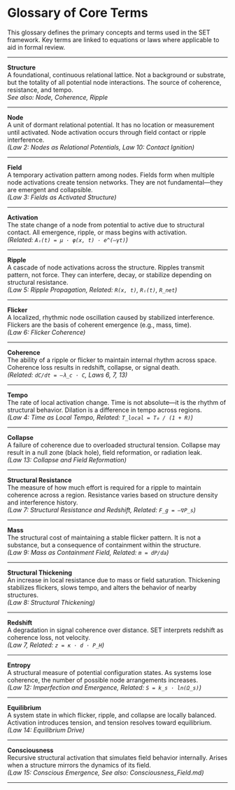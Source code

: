 
# Glossary of Core Terms

This glossary defines the primary concepts and terms used in the SET framework. Key terms are linked to equations or laws where applicable to aid in formal review.

---

**Structure**  
A foundational, continuous relational lattice. Not a background or substrate, but the totality of all potential node interactions. The source of coherence, resistance, and tempo.  
*See also: Node, Coherence, Ripple*

---

**Node**  
A unit of dormant relational potential. It has no location or measurement until activated. Node activation occurs through field contact or ripple interference.  
*(Law 2: Nodes as Relational Potentials, Law 10: Contact Ignition)*

---

**Field**  
A temporary activation pattern among nodes. Fields form when multiple node activations create tension networks. They are not fundamental—they are emergent and collapsible.  
*(Law 3: Fields as Activated Structure)*

---

**Activation**  
The state change of a node from potential to active due to structural contact. All emergence, ripple, or mass begins with activation.  
*(Related: `Aᵢ(t) = μ · φ(x, t) · e^(–γt)`)*

---

**Ripple**  
A cascade of node activations across the structure. Ripples transmit pattern, not force. They can interfere, decay, or stabilize depending on structural resistance.  
*(Law 5: Ripple Propagation, Related: `R(x, t)`, `Rᵢ(t)`, `R_net`)*

---

**Flicker**  
A localized, rhythmic node oscillation caused by stabilized interference. Flickers are the basis of coherent emergence (e.g., mass, time).  
*(Law 6: Flicker Coherence)*

---

**Coherence**  
The ability of a ripple or flicker to maintain internal rhythm across space. Coherence loss results in redshift, collapse, or signal death.  
*(Related: `dC/dt = –λ_c · C`, Laws 6, 7, 13)*

---

**Tempo**  
The rate of local activation change. Time is not absolute—it is the rhythm of structural behavior. Dilation is a difference in tempo across regions.  
*(Law 4: Time as Local Tempo, Related: `T_local = T₀ / (1 + R)`)*

---

**Collapse**  
A failure of coherence due to overloaded structural tension. Collapse may result in a null zone (black hole), field reformation, or radiation leak.  
*(Law 13: Collapse and Field Reformation)*

---

**Structural Resistance**  
The measure of how much effort is required for a ripple to maintain coherence across a region. Resistance varies based on structure density and interference history.  
*(Law 7: Structural Resistance and Redshift, Related: `F_g = –∇P_s`)*

---

**Mass**  
The structural cost of maintaining a stable flicker pattern. It is not a substance, but a consequence of containment within the structure.  
*(Law 9: Mass as Containment Field, Related: `m = dP/da`)*

---

**Structural Thickening**  
An increase in local resistance due to mass or field saturation. Thickening stabilizes flickers, slows tempo, and alters the behavior of nearby structures.  
*(Law 8: Structural Thickening)*

---

**Redshift**  
A degradation in signal coherence over distance. SET interprets redshift as coherence loss, not velocity.  
*(Law 7, Related: `z = κ · d · P_H`)*

---

**Entropy**  
A structural measure of potential configuration states. As systems lose coherence, the number of possible node arrangements increases.  
*(Law 12: Imperfection and Emergence, Related: `S = k_s · ln(Ω_s)`)*

---

**Equilibrium**  
A system state in which flicker, ripple, and collapse are locally balanced. Activation introduces tension, and tension resolves toward equilibrium.  
*(Law 14: Equilibrium Drive)*

---

**Consciousness**  
Recursive structural activation that simulates field behavior internally. Arises when a structure mirrors the dynamics of its field.  
*(Law 15: Conscious Emergence, See also: Consciousness_Field.md)*

---
